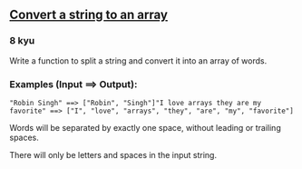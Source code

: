 <h2><a href=https://www.codewars.com/kata/57e76bc428d6fbc2d500036d/train/c target="_blank">Convert a string to an array</a></h2><h3>8 kyu</h3><p>Write a function to split a string and convert it into an array of words.</p><h3 id="examples-input--output">Examples (Input ==&gt; Output):</h3><pre><code>"Robin Singh" ==&gt; ["Robin", "Singh"]"I love arrays they are my favorite" ==&gt; ["I", "love", "arrays", "they", "are", "my", "favorite"]</code></pre><p>Words will be separated by exactly one space, without leading or trailing spaces.</p><p>There will only be letters and spaces in the input string.</p>